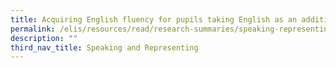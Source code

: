 ```yaml
---
title: Acquiring English fluency for pupils taking English as an additional language
permalink: /elis/resources/read/research-summaries/speaking-representing/acquiring-english-fluency-for-pupils/
description: ""
third_nav_title: Speaking and Representing
---
```

